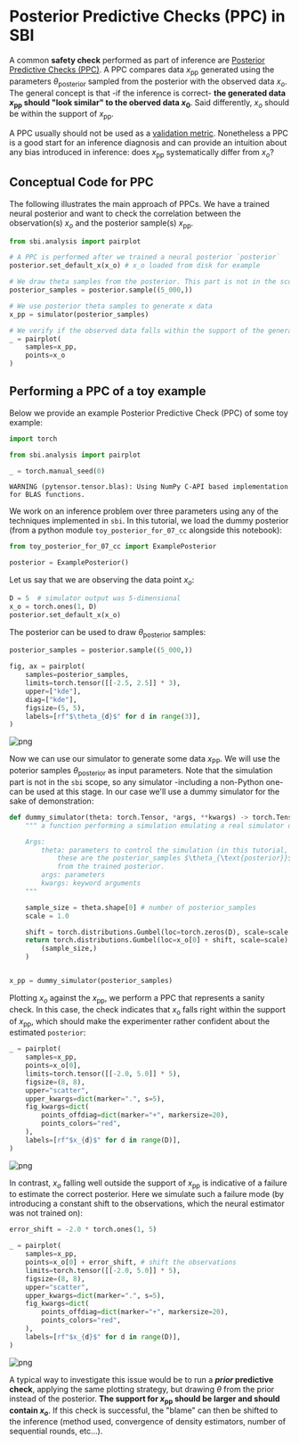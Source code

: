# Posterior Predictive Checks (PPC) in SBI

A common **safety check** performed as part of inference are [Posterior Predictive Checks (PPC)](https://rss.onlinelibrary.wiley.com/doi/full/10.1111/rssa.12378). A PPC compares data $x_{\text{pp}}$ generated using the parameters $\theta_{\text{posterior}}$ sampled from the posterior with the observed data $x_o$. The general concept is that -if the inference is correct- **the generated data $x_{\text{pp}}$ should "look similar" to the oberved data $x_0$**. Said differently, $x_o$ should be within the support of $x_{\text{pp}}$.

A PPC usually should not be used as a [validation metric](http://proceedings.mlr.press/v130/lueckmann21a.html). Nonetheless a PPC is a good start for an inference diagnosis and can provide an intuition about any bias introduced in inference: does $x_{\text{pp}}$ systematically differ from $x_o$?

## Conceptual Code for PPC

The following illustrates the main approach of PPCs. We have a trained neural posterior and want to check the correlation between the observation(s) $x_o$ and the posterior sample(s) $x_{\text{pp}}$.

```python
from sbi.analysis import pairplot

# A PPC is performed after we trained a neural posterior `posterior`
posterior.set_default_x(x_o) # x_o loaded from disk for example

# We draw theta samples from the posterior. This part is not in the scope of SBI
posterior_samples = posterior.sample((5_000,))

# We use posterior theta samples to generate x data
x_pp = simulator(posterior_samples)

# We verify if the observed data falls within the support of the generated data
_ = pairplot(
    samples=x_pp,
    points=x_o
)
```

## Performing a PPC of a toy example

Below we provide an example Posterior Predictive Check (PPC) of some toy example:


```python
import torch

from sbi.analysis import pairplot

_ = torch.manual_seed(0)
```

    WARNING (pytensor.tensor.blas): Using NumPy C-API based implementation for BLAS functions.


We work on an inference problem over three parameters using any of the techniques implemented in `sbi`. In this tutorial, we load the dummy posterior (from a python module `toy_posterior_for_07_cc` alongside this notebook):


```python
from toy_posterior_for_07_cc import ExamplePosterior

posterior = ExamplePosterior()
```

Let us say that we are observing the data point $x_o$:


```python
D = 5  # simulator output was 5-dimensional
x_o = torch.ones(1, D)
posterior.set_default_x(x_o)
```

The posterior can be used to draw $\theta_{\text{posterior}}$ samples:


```python
posterior_samples = posterior.sample((5_000,))

fig, ax = pairplot(
    samples=posterior_samples,
    limits=torch.tensor([[-2.5, 2.5]] * 3),
    upper=["kde"],
    diag=["kde"],
    figsize=(5, 5),
    labels=[rf"$\theta_{d}$" for d in range(3)],
)
```


    
![png](10_diagnostics_posterior_predictive_checks_files/10_diagnostics_posterior_predictive_checks_11_0.png)
    


Now we can use our simulator to generate some data $x_{\text{PP}}$. We will use the poterior samples $\theta_{\text{posterior}}$ as input parameters. Note that the simulation part is not in the `sbi` scope, so any simulator -including a non-Python one- can be used at this stage. In our case we'll use a dummy simulator for the sake of demonstration:


```python
def dummy_simulator(theta: torch.Tensor, *args, **kwargs) -> torch.Tensor:
    """ a function performing a simulation emulating a real simulator outside sbi

    Args:
        theta: parameters to control the simulation (in this tutorial,
            these are the posterior_samples $\theta_{\text{posterior}}$ obtained
            from the trained posterior.
        args: parameters
        kwargs: keyword arguments
    """

    sample_size = theta.shape[0] # number of posterior_samples
    scale = 1.0

    shift = torch.distributions.Gumbel(loc=torch.zeros(D), scale=scale / 2).sample()
    return torch.distributions.Gumbel(loc=x_o[0] + shift, scale=scale).sample(
        (sample_size,)
    )


x_pp = dummy_simulator(posterior_samples)
```

Plotting $x_o$ against the $x_{\text{pp}}$, we perform a PPC that represents a sanity check. In this case, the check indicates that $x_o$ falls right within the support of $x_{\text{pp}}$, which should make the experimenter rather confident about the estimated `posterior`:


```python
_ = pairplot(
    samples=x_pp,
    points=x_o[0],
    limits=torch.tensor([[-2.0, 5.0]] * 5),
    figsize=(8, 8),
    upper="scatter",
    upper_kwargs=dict(marker=".", s=5),
    fig_kwargs=dict(
        points_offdiag=dict(marker="+", markersize=20),
        points_colors="red",
    ),
    labels=[rf"$x_{d}$" for d in range(D)],
)
```


    
![png](10_diagnostics_posterior_predictive_checks_files/10_diagnostics_posterior_predictive_checks_15_0.png)
    


In contrast, $x_o$ falling well outside the support of $x_{\text{pp}}$ is indicative of a failure to estimate the correct posterior. Here we simulate such a failure mode (by introducing a constant shift to the observations, which the neural estimator was not trained on):


```python
error_shift = -2.0 * torch.ones(1, 5)

_ = pairplot(
    samples=x_pp,
    points=x_o[0] + error_shift, # shift the observations
    limits=torch.tensor([[-2.0, 5.0]] * 5),
    figsize=(8, 8),
    upper="scatter",
    upper_kwargs=dict(marker=".", s=5),
    fig_kwargs=dict(
        points_offdiag=dict(marker="+", markersize=20),
        points_colors="red",
    ),
    labels=[rf"$x_{d}$" for d in range(D)],
)
```


    
![png](10_diagnostics_posterior_predictive_checks_files/10_diagnostics_posterior_predictive_checks_17_0.png)
    


A typical way to investigate this issue would be to run a ***prior* predictive check**, applying the same plotting strategy, but drawing $\theta$ from the prior instead of the posterior. **The support for $x_{\text{pp}}$ should be larger and should contain $x_o$**. If this check is successful, the "blame" can then be shifted to the inference (method used, convergence of density estimators, number of sequential rounds, etc...).
